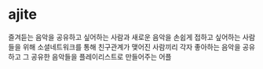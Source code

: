 # ajite
즐겨듣는 음악을 공유하고 싶어하는 사람과 새로운 음악을 손쉽게 접하고 싶어하는 사람들을 위해 소셜네트워크를 통해 친구관계가 맺어진 사람끼리 각자 좋아하는 음악을 공유하고 그 공유한 음악들을 플레이리스트로 만들어주는 어플
